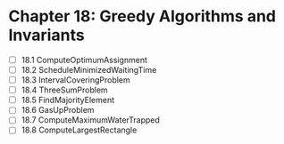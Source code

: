 # Chapter 18: Greedy Algorithms and Invariants

- [ ] 18.1 ComputeOptimumAssignment
- [ ] 18.2 ScheduleMinimizedWaitingTime
- [ ] 18.3 IntervalCoveringProblem
- [ ] 18.4 ThreeSumProblem
- [ ] 18.5 FindMajorityElement
- [ ] 18.6 GasUpProblem
- [ ] 18.7 ComputeMaximumWaterTrapped
- [ ] 18.8 ComputeLargestRectangle